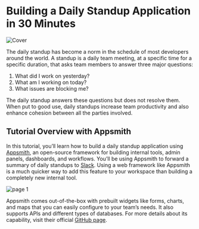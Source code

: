 # Building a Daily Standup Application in 30 Minutes

![Cover](https://i.imgur.com/cIavCTt.jpg)

The daily standup has become a norm in the schedule of most developers around the world. A standup is a daily team meeting, at a specific time for a specific duration, that asks team members to answer three major questions:

1. What did I work on yesterday?
1. What am I working on today?
1. What issues are blocking me?

The daily standup answers these questions but does not resolve them. When put to good use, daily standups increase team productivity and also enhance cohesion between all the parties involved.

## Tutorial Overview with Appsmith

In this tutorial, you’ll learn how to build a daily standup application using [Appsmith](https://www.appsmith.com/), an open-source framework for building internal tools, admin panels, dashboards, and workflows. You’ll be using Appsmith to forward a summary of daily standups to [Slack](https://slack.com/). Using a web framework like Appsmith is a much quicker way to add this feature to your workspace than building a completely new internal tool.

![page 1](https://i.imgur.com/6n1tlPd.png)

Appsmith comes out-of-the-box with prebuilt widgets like forms, charts, and maps that you can easily configure to your team’s needs. It also supports APIs and different types of databases. For more details about its capability, visit their official [GitHub page](https://github.com/appsmithorg/appsmith?utm_source=hashnode&utm_medium=blog&utm_content=standup_appsmith_tutorial&utm_campaign=weeklyblog&utm_term=standup_appsmith).

